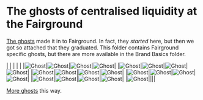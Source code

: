 # The ghosts of centralised liquidity at the Fairground
[The ghosts](../../../1-Vega-Brand-Basics/1F-Vector-Graphics/Ghosts-Of-Centralised-Liquidity/) made it in to Fairground. In fact, they *started* here, but then we got so attached that they graduated. This folder contains Fairground specific ghosts, but there are more available in the Brand Basics folder.

|   |   |   |   |
|![Ghost](./Candy_Floss_Guy.png)|![Ghost](./Carousel_Ghost.png)|![Ghost](./Carousel_Horse.png)|![Ghost](./Green_Dodgem.png)|
|![Ghost](./Hook-A-Duck.png)|![Ghost](./Pink_Dodgem.png)|![Ghost](./Waltzer_Green.png)|![Ghost](./Waltzer_Pink.png)|
|![Ghost](./Hook-A-Duck.png)|![Ghost](./Auto-Ghost-Coins.png)|![Ghost](./Auto-Ghost-Only.png)|![Ghost](./Bubble-Ghost.png)|
|![Ghost](./Carousel-Elephant.png)|![Ghost](./Clown-and-Coffee-Ghost.png)|![Ghost](./Ghost-Hixel-Balancing.png)|![Ghost](./Hot-Air-Balloon-Ghost.png)|
|![Ghost](./Lucha-Ghost.png)|![Ghost](./Ski-Ghost.png)|![Ghost](./Spinning-Plates.png)|![Ghost](./Trapeze-Code-Ghost.png)| 
|![Ghost](./Vinyl-Ghost.png)||||

[More ghosts](../../../1-Vega-Brand-Basics/1F-Vector-Graphics/Ghosts-Of-Centralised-Liquidity/) this way.
